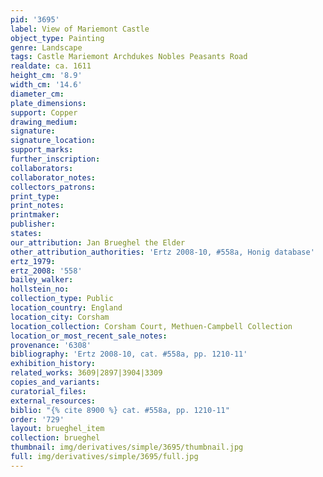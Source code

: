 ```yaml
---
pid: '3695'
label: View of Mariemont Castle
object_type: Painting
genre: Landscape
tags: Castle Mariemont Archdukes Nobles Peasants Road
realdate: ca. 1611
height_cm: '8.9'
width_cm: '14.6'
diameter_cm: 
plate_dimensions: 
support: Copper
drawing_medium: 
signature: 
signature_location: 
support_marks: 
further_inscription: 
collaborators: 
collaborator_notes: 
collectors_patrons: 
print_type: 
print_notes: 
printmaker: 
publisher: 
states: 
our_attribution: Jan Brueghel the Elder
other_attribution_authorities: 'Ertz 2008-10, #558a, Honig database'
ertz_1979: 
ertz_2008: '558'
bailey_walker: 
hollstein_no: 
collection_type: Public
location_country: England
location_city: Corsham
location_collection: Corsham Court, Methuen-Campbell Collection
location_or_most_recent_sale_notes: 
provenance: '6308'
bibliography: 'Ertz 2008-10, cat. #558a, pp. 1210-11'
exhibition_history: 
related_works: 3609|2897|3904|3309
copies_and_variants: 
curatorial_files: 
external_resources: 
biblio: "{% cite 8900 %} cat. #558a, pp. 1210-11"
order: '729'
layout: brueghel_item
collection: brueghel
thumbnail: img/derivatives/simple/3695/thumbnail.jpg
full: img/derivatives/simple/3695/full.jpg
---
```

